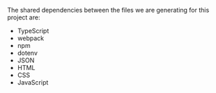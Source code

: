 The shared dependencies between the files we are generating for this project are:
- TypeScript
- webpack
- npm
- dotenv
- JSON
- HTML
- CSS
- JavaScript